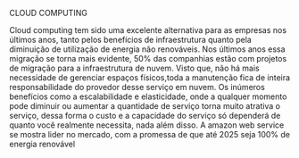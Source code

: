  CLOUD COMPUTING

 Cloud computing tem sido uma excelente alternativa para as empresas
nos últimos anos, tanto pelos benefícios de infraestrutura quanto pela diminuição de utilização de energia não renováveis.
   Nos últimos anos essa migração se torna mais evidente, 50% das    companhias estão com projetos de migração para a infraestrutura de nuvem. Visto que, não há mais necessidade de gerenciar espaços físicos,toda a manutenção fica de inteira responsabilidade do provedor desse serviço em nuvem.
   Os inúmeros benefícios como a escalabilidade e elasticidade, onde a qualquer momento pode diminuir ou aumentar a quantidade de serviço torna muito atrativa o serviço, dessa forma o custo e a capacidade do serviço só dependerá de quanto você realmente necessita, nada além disso. 
   A amazon web service se mostra lider no mercado, com a promessa de que até 2025 seja 100% de energia renovável